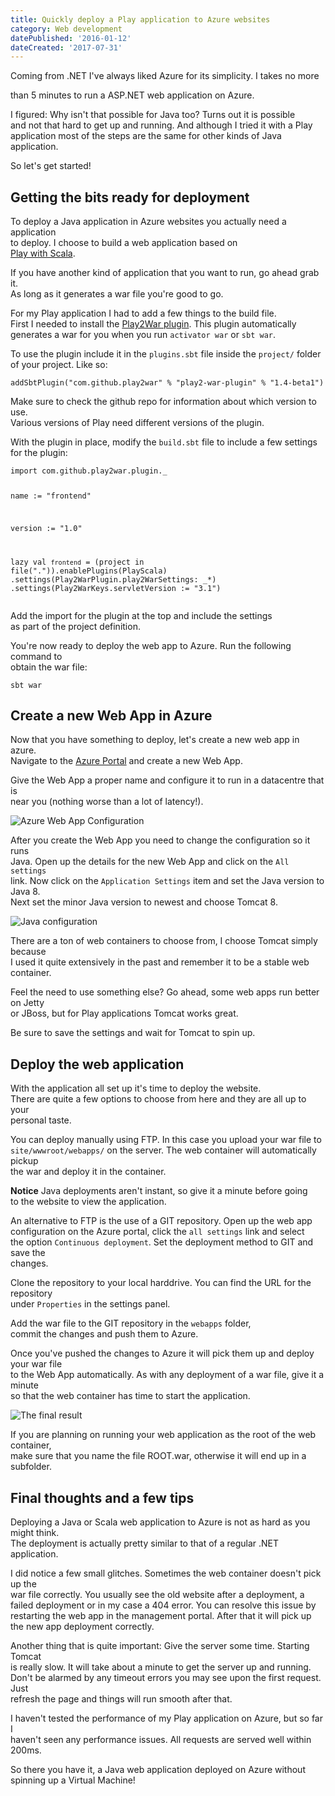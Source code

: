 ```yaml
---
title: Quickly deploy a Play application to Azure websites
category: Web development
datePublished: '2016-01-12'
dateCreated: '2017-07-31'
---
```

<!--kg-card-begin: markdown--><p>Coming from .NET I've always liked Azure for its simplicity. I takes no more<br>
than 5 minutes to run a ASP.NET web application on Azure.</p>
<p>I figured: Why isn't that possible for Java too? Turns out it is possible<br>
and not that hard to get up and running. And although I tried it with a Play<br>
application most of the steps are the same for other kinds of Java application.</p>
<p>So let's get started!</p>
<!-- more -->
<h2 id="gettingthebitsreadyfordeployment">Getting the bits ready for deployment</h2>
<p>To deploy a Java application in Azure websites you actually need a application<br>
to deploy. I choose to build a web application based on<br>
<a href="https://playframework.com/">Play with Scala</a>.</p>
<p>If you have another kind of application that you want to run, go ahead grab it.<br>
As long as it generates a war file you're good to go.</p>
<p>For my Play application I had to add a few things to the build file.<br>
First I needed to install the <a href="https://github.com/play2war/play2-war-plugin">Play2War plugin</a>. This plugin automatically<br>
generates a war for you when you run <code>activator war</code> or <code>sbt war</code>.</p>
<p>To use the plugin include it in the <code>plugins.sbt</code> file inside the <code>project/</code> folder<br>
of your project. Like so:</p>
<pre><code class="language-scala">addSbtPlugin(&quot;com.github.play2war&quot; % &quot;play2-war-plugin&quot; % &quot;1.4-beta1&quot;)
</code></pre>
<p>Make sure to check the github repo for information about which version to use.<br>
Various versions of Play need different versions of the plugin.</p>
<p>With the plugin in place, modify the <code>build.sbt</code> file to include a few settings<br>
for the plugin:</p>
<pre><code class="language-scala">import com.github.play2war.plugin._

name := &quot;frontend&quot;

version := &quot;1.0&quot;

lazy val `frontend` = (project in file(&quot;.&quot;)).enablePlugins(PlayScala)
  .settings(Play2WarPlugin.play2WarSettings: _*)
  .settings(Play2WarKeys.servletVersion := &quot;3.1&quot;)
</code></pre>
<p>Add the import for the plugin at the top and include the settings<br>
as part of the project definition.</p>
<p>You're now ready to deploy the web app to Azure. Run the following command to<br>
obtain the war file:</p>
<pre><code class="language-bash">sbt war
</code></pre>
<h2 id="createanewwebappinazure">Create a new Web App in Azure</h2>
<p>Now that you have something to deploy, let's create a new web app in azure.<br>
Navigate to the <a href="https://portal.azure.com">Azure Portal</a> and create a new Web App.</p>
<p>Give the Web App a proper name and configure it to run in a datacentre that is<br>
near you (nothing worse than a lot of latency!).</p>
<p><img src="/images/2016-01-12/azure-scala-web-app/azure-webapp-01.png" alt="Azure Web App Configuration"></p>
<p>After you create the Web App you need to change the configuration so it runs<br>
Java. Open up the details for the new Web App and click on the <code>All settings</code><br>
link. Now click on the <code>Application Settings</code> item and set the Java version to Java 8.<br>
Next set the minor Java version to newest and choose Tomcat 8.</p>
<p><img src="/images/2016-01-12/azure-scala-web-app/azure-webapp-02.png" alt="Java configuration"></p>
<p>There are a ton of web containers to choose from, I choose Tomcat simply because<br>
I used it quite extensively in the past and remember it to be a stable web container.</p>
<p>Feel the need to use something else? Go ahead, some web apps run better on Jetty<br>
or JBoss, but for Play applications Tomcat works great.</p>
<p>Be sure to save the settings and wait for Tomcat to spin up.</p>
<h2 id="deploythewebapplication">Deploy the web application</h2>
<p>With the application all set up it's time to deploy the website.<br>
There are quite a few options to choose from here and they are all up to your<br>
personal taste.</p>
<p>You can deploy manually using FTP. In this case you upload your war file to<br>
<code>site/wwwroot/webapps/</code> on the server. The web container will automatically pickup<br>
the war and deploy it in the container.</p>
<p><strong>Notice</strong> Java deployments aren't instant, so give it a minute before going<br>
to the website to view the application.</p>
<p>An alternative to FTP is the use of a GIT repository. Open up the web app<br>
configuration on the Azure portal, click the <code>all settings</code> link and select<br>
the option <code>Continuous deployment</code>. Set the deployment method to GIT and save the<br>
changes.</p>
<p>Clone the repository to your local harddrive. You can find the URL for the repository<br>
under <code>Properties</code> in the settings panel.</p>
<p>Add the war file to the GIT repository in the <code>webapps</code> folder,<br>
commit the changes and push them to Azure.</p>
<p>Once you've pushed the changes to Azure it will pick them up and deploy your war file<br>
to the Web App automatically. As with any deployment of a war file, give it a minute<br>
so that the web container has time to start the application.</p>
<p><img src="/images/2016-01-12/azure-scala-web-app/azure-webapp-03.png" alt="The final result"></p>
<p>If you are planning on running your web application as the root of the web container,<br>
make sure that you name the file ROOT.war, otherwise it will end up in a subfolder.</p>
<h2 id="finalthoughtsandafewtips">Final thoughts and a few tips</h2>
<p>Deploying a Java or Scala web application to Azure is not as hard as you might think.<br>
The deployment is actually pretty similar to that of a regular .NET application.</p>
<p>I did notice a few small glitches. Sometimes the web container doesn't pick up the<br>
war file correctly. You usually see the old website after a deployment, a failed deployment or in my case a 404 error. You can resolve this issue by restarting the web app in the management portal. After that it will pick up the new app deployment correctly.</p>
<p>Another thing that is quite important: Give the server some time. Starting Tomcat<br>
is really slow. It will take about a minute to get the server up and running.<br>
Don't be alarmed by any timeout errors you may see upon the first request. Just<br>
refresh the page and things will run smooth after that.</p>
<p>I haven't tested the performance of my Play application on Azure, but so far I<br>
haven't seen any performance issues. All requests are served well within 200ms.</p>
<p>So there you have it, a Java web application deployed on Azure without<br>
spinning up a Virtual Machine!</p>
<!--kg-card-end: markdown-->
